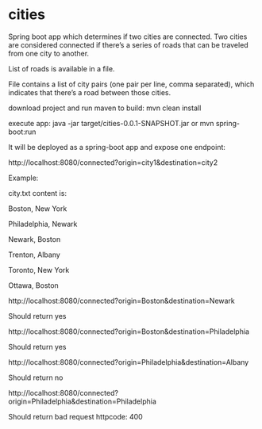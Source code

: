 # cities
Spring boot app which determines if two cities are connected.  Two cities are considered connected if there’s a series of roads that can be traveled from one city to another. 

List of roads is available in a file.

File contains a list of city pairs (one pair per line, comma separated), which indicates that there’s a road between those cities.

download project and run maven to build: mvn clean install

execute app: java -jar target/cities-0.0.1-SNAPSHOT.jar
             or mvn spring-boot:run

It will be deployed as a spring-boot app and expose one endpoint:

http://localhost:8080/connected?origin=city1&destination=city2

Example:

city.txt content is:

Boston, New York

Philadelphia, Newark

Newark, Boston

Trenton, Albany

Toronto, New York

Ottawa, Boston
 

http://localhost:8080/connected?origin=Boston&destination=Newark

Should return yes

http://localhost:8080/connected?origin=Boston&destination=Philadelphia

Should return yes

http://localhost:8080/connected?origin=Philadelphia&destination=Albany

Should return no

http://localhost:8080/connected?origin=Philadelphia&destination=Philadelphia

Should return bad request httpcode: 400 

